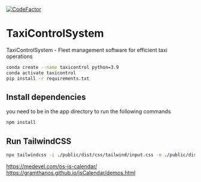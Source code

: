 [![CodeFactor](https://www.codefactor.io/repository/github/midnightgb/taxicontrolsystem/badge)](https://www.codefactor.io/repository/github/midnightgb/taxicontrolsystem)
# TaxiControlSystem
TaxiControlSystem - Fleet management software for efficient taxi operations
```bash
conda create --name taxicontrol python=3.9 
conda activate taxicontrol
pip install -r requirements.txt
```

## Install dependencies
you need to be in the app directory to run the following commands
```bash
npm install
```

## Run TailwindCSS
```bash
npx tailwindcss -i ./public/dist/css/tailwind/input.css -o ./public/dist/css/tailwind/output.css --watch
```
https://medevel.com/os-js-calendar/
https://gramthanos.github.io/jsCalendar/demos.html
